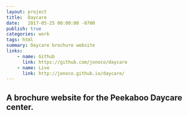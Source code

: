 ```yaml
---
layout: project
title:  Daycare
date:   2017-05-25 00:00:00 -0700
publish: true
categories: work
tags: html
summary: Daycare brochure website
links: 
    - name: Github
      link: https://github.com/jonoco/daycare
    - name: Live
      link: http://jonoco.github.io/daycare/
---
```

## A brochure website for the Peekaboo Daycare center.